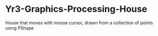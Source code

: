 # Yr3-Graphics-Processing-House
House that moves with mouse cursor, drawn from a collection of points using PShape
